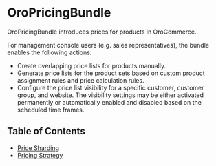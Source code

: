 # OroPricingBundle

OroPricingBundle introduces prices for products in OroCommerce.

For management console users (e.g. sales representatives), the bundle enables the following actions:

* Create overlapping price lists for products manually.
* Generate price lists for the product sets based on custom product assignment rules and price calculation rules.
* Configure the price list visibility for a specific customer, customer group, and website. The visibility settings may be either activated permanently or automatically enabled and disabled based on the scheduled time frames.

## Table of Contents

 - [Price Sharding](./Resources/doc/price-sharding.md)
 - [Pricing Strategy](./Resources/doc/pricing-strategy.md)
